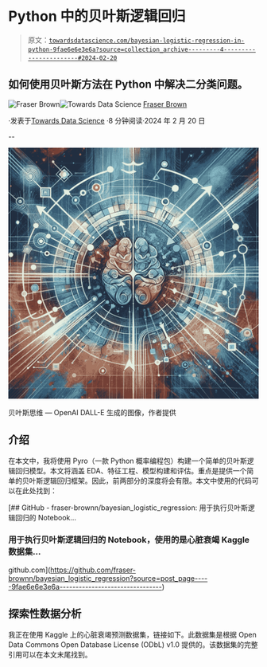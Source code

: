 # Python 中的贝叶斯逻辑回归

> 原文：[`towardsdatascience.com/bayesian-logistic-regression-in-python-9fae6e6e3e6a?source=collection_archive---------4-----------------------#2024-02-20`](https://towardsdatascience.com/bayesian-logistic-regression-in-python-9fae6e6e3e6a?source=collection_archive---------4-----------------------#2024-02-20)

## 如何使用贝叶斯方法在 Python 中解决二分类问题。

[](https://medium.com/@fraserdbrown99?source=post_page---byline--9fae6e6e3e6a--------------------------------)![Fraser Brown](https://medium.com/@fraserdbrown99?source=post_page---byline--9fae6e6e3e6a--------------------------------)[](https://towardsdatascience.com/?source=post_page---byline--9fae6e6e3e6a--------------------------------)![Towards Data Science](https://towardsdatascience.com/?source=post_page---byline--9fae6e6e3e6a--------------------------------) [Fraser Brown](https://medium.com/@fraserdbrown99?source=post_page---byline--9fae6e6e3e6a--------------------------------)

·发表于[Towards Data Science](https://towardsdatascience.com/?source=post_page---byline--9fae6e6e3e6a--------------------------------) ·8 分钟阅读·2024 年 2 月 20 日

--

![](img/c952b2a4d89662ea7f4b4ba17cbf1984.png)

贝叶斯思维 — OpenAI DALL-E 生成的图像，作者提供

## **介绍**

在本文中，我将使用 Pyro（一款 Python 概率编程包）构建一个简单的贝叶斯逻辑回归模型。本文将涵盖 EDA、特征工程、模型构建和评估。重点是提供一个简单的贝叶斯逻辑回归框架。因此，前两部分的深度将会有限。本文中使用的代码可以在此处找到：

[](https://github.com/fraser-brownn/bayesian_logistic_regression?source=post_page-----9fae6e6e3e6a--------------------------------) [## GitHub - fraser-brownn/bayesian_logistic_regression: 用于执行贝叶斯逻辑回归的 Notebook…

### 用于执行贝叶斯逻辑回归的 Notebook，使用的是心脏衰竭 Kaggle 数据集…

github.com](https://github.com/fraser-brownn/bayesian_logistic_regression?source=post_page-----9fae6e6e3e6a--------------------------------)

## **探索性数据分析**

我正在使用 Kaggle 上的心脏衰竭预测数据集，链接如下。此数据集是根据 Open Data Commons Open Database License (ODbL) v1.0 提供的。该数据集的完整引用可以在本文末尾找到。
